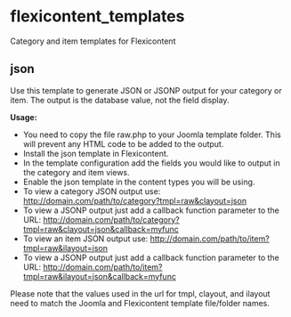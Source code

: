 flexicontent_templates
======================

Category and item templates for Flexicontent

<h2>json</h2>
Use this template to generate JSON or JSONP output for your category or item. The output is the database value, not the field display.

<b>Usage:</b>
- You need to copy the file raw.php to your Joomla template folder. This will prevent any HTML code to be added to the output.
- Install the json template in Flexicontent.
- In the template configuration add the fields you would like to output in the category and item views.
- Enable the json template in the content types you will be using.
- To view a category JSON output use:
http://domain.com/path/to/category?tmpl=raw&clayout=json
- To view a JSONP output just add a callback function parameter to the URL:
http://domain.com/path/to/category?tmpl=raw&clayout=json&callback=myfunc
- To view an item JSON output use:
http://domain.com/path/to/item?tmpl=raw&ilayout=json
- To view a JSONP output just add a callback function parameter to the URL:
http://domain.com/path/to/item?tmpl=raw&ilayout=json&callback=myfunc

Please note that the values used in the url for tmpl, clayout, and ilayout need to match the Joomla and Flexicontent template file/folder names.
